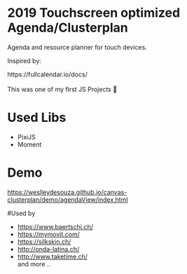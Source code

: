 # 2019 Touchscreen optimized Agenda/Clusterplan
Agenda and resource planner for touch devices.
<br>
<p>Inspired by:<p>
https://fullcalendar.io/docs/
  
<br>
<br>
This was one of my first JS Projects 🧒
<br>

# Used Libs
- PixiJS
- Moment

# Demo
https://weslleydesouza.github.io/canvas-clusterplan/demo/agendaView/index.html

#Used by
- https://www.baertschi.ch/
- https://mymovit.com/
- https://silkskin.ch/
- http://onda-latina.ch/
- http://www.taketime.ch/ <br>
and more ..
